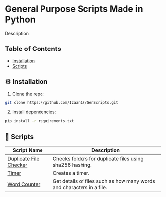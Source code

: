 # General Purpose Scripts Made in Python
Description

## Table of Contents
- [Installation](#-installation)
- [Scripts](#-scripts)


## ⚙️ Installation
1. Clone the repo:
```bash
git clone https://github.com/Izaan17/GenScripts.git
```
2. Install dependencies:
```bash
pip install -r requirements.txt
```

## 📃 Scripts
| Script Name                                         | Description                                                           |
|-----------------------------------------------------|-----------------------------------------------------------------------|
| [Duplicate File Checker](duplicate_file_checker.py) | Checks folders for duplicate files using sha256 hashing.              |
| [Timer](timer.py)                                   | Creates a timer.                                                      |
| [Word Counter](word_counter.py)                     | Get details of files such as how many words and characters in a file. |
